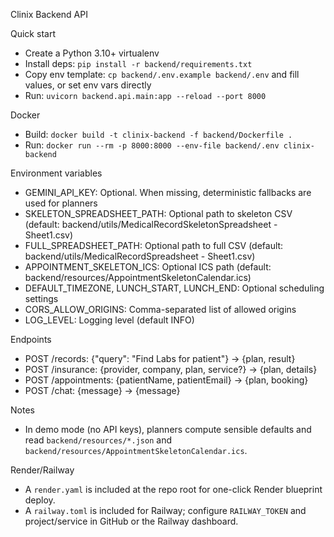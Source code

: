 Clinix Backend API

Quick start
- Create a Python 3.10+ virtualenv
- Install deps: `pip install -r backend/requirements.txt`
- Copy env template: `cp backend/.env.example backend/.env` and fill values, or set env vars directly
- Run: `uvicorn backend.api.main:app --reload --port 8000`

Docker
- Build: `docker build -t clinix-backend -f backend/Dockerfile .`
- Run: `docker run --rm -p 8000:8000 --env-file backend/.env clinix-backend`

Environment variables
- GEMINI_API_KEY: Optional. When missing, deterministic fallbacks are used for planners
- SKELETON_SPREADSHEET_PATH: Optional path to skeleton CSV (default: backend/utils/MedicalRecordSkeletonSpreadsheet - Sheet1.csv)
- FULL_SPREADSHEET_PATH: Optional path to full CSV (default: backend/utils/MedicalRecordSpreadsheet - Sheet1.csv)
- APPOINTMENT_SKELETON_ICS: Optional ICS path (default: backend/resources/AppointmentSkeletonCalendar.ics)
- DEFAULT_TIMEZONE, LUNCH_START, LUNCH_END: Optional scheduling settings
- CORS_ALLOW_ORIGINS: Comma-separated list of allowed origins
- LOG_LEVEL: Logging level (default INFO)

Endpoints
- POST /records: {"query": "Find Labs for patient"} -> {plan, result}
- POST /insurance: {provider, company, plan, service?} -> {plan, details}
- POST /appointments: {patientName, patientEmail} -> {plan, booking}
- POST /chat: {message} -> {message}

Notes
- In demo mode (no API keys), planners compute sensible defaults and read `backend/resources/*.json` and `backend/resources/AppointmentSkeletonCalendar.ics`.

Render/Railway
- A `render.yaml` is included at the repo root for one-click Render blueprint deploy.
- A `railway.toml` is included for Railway; configure `RAILWAY_TOKEN` and project/service in GitHub or the Railway dashboard.
